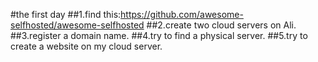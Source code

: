 #the first day 
##1.find this:https://github.com/awesome-selfhosted/awesome-selfhosted
##2.create two cloud servers on Ali.
##3.register a domain name.
##4.try to find a physical server.
##5.try to create a website on my cloud server.
